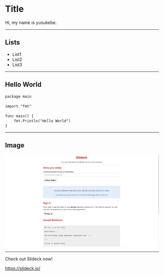 # Title

Hi, my name is yusukebe.

---

## Lists

* List1
* List2
* List3

---

## Hello World

```
package main

import "fmt"

func main() {
    fmt.Println("Hello World")
}
```

---

## Image

![Slideck](images/slideck_ss.png)

---

Check out Slideck now!

<https://slideck.io/>


